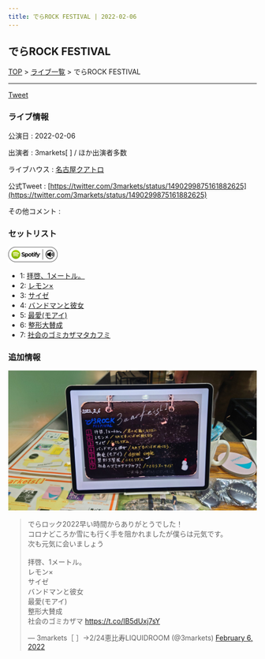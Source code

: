 ```yaml
---
title: でらROCK FESTIVAL | 2022-02-06
---
```

## でらROCK FESTIVAL

[TOP](/setlist/) > [ライブ一覧](lives.html) > でらROCK FESTIVAL

___

<a href="https://twitter.com/share?ref_src=twsrc%5Etfw" data-text="3markets[ ]セットリスト > でらROCK FESTIVAL" class="twitter-share-button" data-via="3markets" data-hashtags="3markets" data-related="3markets" data-show-count="false">Tweet</a>

### ライブ情報

公演日
:    2022-02-06

出演者
:    3markets[ ] / ほか出演者多数

ライブハウス
:    [名古屋クアトロ](livehouse042.html)

公式Tweet
:    [https://twitter.com/3markets/status/1490299875161882625](https://twitter.com/3markets/status/1490299875161882625)

その他コメント
:    

### セットリスト


[![play with spotify](images/spotify-icon.png)](https://open.spotify.com/playlist/1tn5kU5bp2GmaP0g9HTHQn)



*  1: [拝啓、1メートル。](song010.html)
*  2: [レモン×](song003.html)
*  3: [サイゼ](song004.html)
*  4: [バンドマンと彼女](song009.html)
*  5: [最愛(モアイ)](song014.html)
*  6: [整形大賛成](song005.html)
*  7: [社会のゴミカザマタカフミ](song002.html)


### 追加情報

[![セトリ画像](images/008.jpg)](images/008.jpg)


<blockquote class="twitter-tweet"><p lang="ja" dir="ltr">でらロック2022早い時間からありがとうでした！<br>コロナどころか雪にも行く手を阻かれましたが僕らは元気です。<br>次も元気に会いましょう<br><br>拝啓、1メートル。<br>レモン×<br>サイゼ<br>バンドマンと彼女<br>最愛(モアイ)<br>整形大賛成<br>社会のゴミカザマ <a href="https://t.co/IB5dUxj7sY">https://t.co/IB5dUxj7sY</a></p>&mdash; 3markets［ ］→2/24恵比寿LIQUIDROOM (@3markets) <a href="https://twitter.com/3markets/status/1490299875161882625?ref_src=twsrc%5Etfw">February 6, 2022</a></blockquote>
<script async src="https://platform.twitter.com/widgets.js" charset="utf-8"></script>




<script async src="https://platform.twitter.com/widgets.js" charset="utf-8"></script>